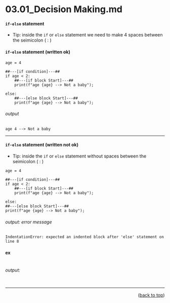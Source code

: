 <a name="topage"></a>

# 03.01_Decision Making.md 


#### `if-else` statement

* Tip: inside the `if` or `else` statement we need to make 4 spaces between the seimicolon ( : )

#### `if-else` statement (written ok)

```
age = 4

##---[if condition]---##
if age < 2:
    ##---[if block Start]---##
    print(f"age {age} --> Not a baby");

else:
    ##---[else block Start]---##
    print(f"age {age} --> Not a baby");
```

###### output
```
age 4 --> Not a baby
```

----

#### `if-else` statement (written not ok)

* Tip: inside the `if` or `else` statement without spaces between the seimicolon ( : )

```
age = 4

##---[if condition]---##
if age < 2:
    ##---[if block Start]---##
    print(f"age {age} --> Not a baby");

else:
##---[else block Start]---##
print(f"age {age} --> Not a baby");
```

###### output: error message
```
IndentationError: expected an indented block after 'else' statement on line 8
```


#### ex

```

```

###### output: 

```

```


----

<p align="right">(<a href="#topage">back to top</a>)</p>
<br/>
